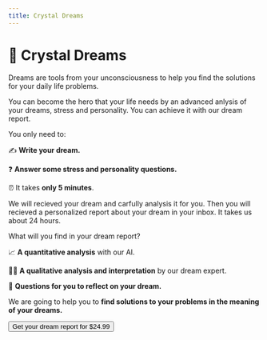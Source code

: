 ```yaml
---
title: Crystal Dreams
---
```


# **🔮 Crystal Dreams**

Dreams are tools from your unconsciousness to help you find the solutions for your daily life problems. 

You can become the hero that your life needs by an advanced anlysis of your dreams, stress and personality. You can achieve it with our dream report.

You only need to:

✍️ **Write your dream.**

❓ **Answer some stress and personality questions.**

⏰ It takes **only 5 minutes**. 

We will recieved your dream and carfully analysis it for you. Then you will recieved a personalized report about your dream in your inbox. It takes us about 24 hours.

What will you find in your dream report? 

📈 **A quantitative analysis** with our AI.

 👩‍⚕️️ **A qualitative analysis and interpretation** by our dream expert.

💭 **Questions for you to reflect on your dream.** 

We are going to help you to **find solutions to your problems in the meaning of your dreams.**

<a href="form">
  <button type="button" class="btn btn-dark">
    Get your dream report for $24.99
  </button>
</a>
